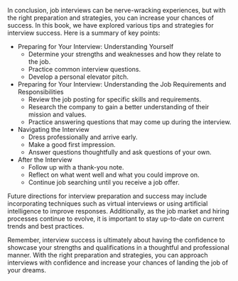 
In conclusion, job interviews can be nerve-wracking experiences, but with the right preparation and strategies, you can increase your chances of success. In this book, we have explored various tips and strategies for interview success. Here is a summary of key points:

* Preparing for Your Interview: Understanding Yourself
  * Determine your strengths and weaknesses and how they relate to the job.
  * Practice common interview questions.
  * Develop a personal elevator pitch.
* Preparing for Your Interview: Understanding the Job Requirements and Responsibilities
  * Review the job posting for specific skills and requirements.
  * Research the company to gain a better understanding of their mission and values.
  * Practice answering questions that may come up during the interview.
* Navigating the Interview
  * Dress professionally and arrive early.
  * Make a good first impression.
  * Answer questions thoughtfully and ask questions of your own.
* After the Interview
  * Follow up with a thank-you note.
  * Reflect on what went well and what you could improve on.
  * Continue job searching until you receive a job offer.

Future directions for interview preparation and success may include incorporating techniques such as virtual interviews or using artificial intelligence to improve responses. Additionally, as the job market and hiring processes continue to evolve, it is important to stay up-to-date on current trends and best practices.

Remember, interview success is ultimately about having the confidence to showcase your strengths and qualifications in a thoughtful and professional manner. With the right preparation and strategies, you can approach interviews with confidence and increase your chances of landing the job of your dreams.